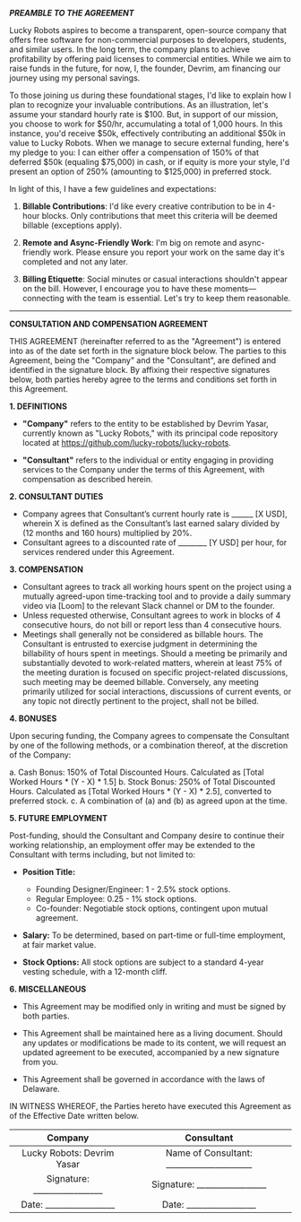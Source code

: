 
***PREAMBLE TO THE AGREEMENT***

Lucky Robots aspires to become a transparent, open-source company that offers free software for non-commercial purposes to developers, students, and similar users. In the long term, the company plans to achieve profitability by offering paid licenses to commercial entities. While we aim to raise funds in the future, for now, I, the founder, Devrim, am financing our journey using my personal savings.

To those joining us during these foundational stages, I'd like to explain how I plan to recognize your invaluable contributions. As an illustration, let's assume your standard hourly rate is $100. But, in support of our mission, you choose to work for $50/hr, accumulating a total of 1,000 hours. In this instance, you'd receive $50k, effectively contributing an additional $50k in value to Lucky Robots. When we manage to secure external funding, here's my pledge to you: I can either offer a compensation of 150% of that deferred $50k (equaling $75,000) in cash, or if equity is more your style, I'd present an option of 250% (amounting to $125,000) in preferred stock.

In light of this, I have a few guidelines and expectations:

1. **Billable Contributions**: I'd like every creative contribution to be in 4-hour blocks. Only contributions that meet this criteria will be deemed billable (exceptions apply).
  
2. **Remote and Async-Friendly Work**: I'm big on remote and async-friendly work. Please ensure you report your work on the same day it's completed and not any later.
   
3. **Billing Etiquette**: Social minutes or casual interactions shouldn't appear on the bill. However, I encourage you to have these moments—connecting with the team is essential. Let's try to keep them reasonable.







---







**CONSULTATION AND COMPENSATION AGREEMENT**

THIS AGREEMENT (hereinafter referred to as the "Agreement") is entered into as of the date set forth in the signature block below. The parties to this Agreement, being the "Company" and the "Consultant", are defined and identified in the signature block. By affixing their respective signatures below, both parties hereby agree to the terms and conditions set forth in this Agreement.

**1. DEFINITIONS**

- **"Company"** refers to the entity to be established by Devrim Yasar, currently known as "Lucky Robots," with its principal code repository located at https://github.com/lucky-robots/lucky-robots.
  
- **"Consultant"** refers to the individual or entity engaging in providing services to the Company under the terms of this Agreement, with compensation as described herein.

**2. CONSULTANT DUTIES**

- Company agrees that Consultant’s current hourly rate is ______ [X USD], wherein X is defined as the Consultant’s last earned salary divided by (12 months and 160 hours) multiplied by 20%.
- Consultant agrees to a discounted rate of ________ [Y USD] per hour, for services rendered under this Agreement.

**3. COMPENSATION**

- Consultant agrees to track all working hours spent on the project using a mutually agreed-upon time-tracking tool and to provide a daily summary video via [Loom] to the relevant Slack channel or DM to the founder.
- Unless requested otherwise, Consultant agrees to work in blocks of 4 consecutive hours, do not bill or report less than 4 consecutive hours.
- Meetings shall generally not be considered as billable hours. The Consultant is entrusted to exercise judgment in determining the billability of hours spent in meetings. Should a meeting be primarily and substantially devoted to work-related matters, wherein at least 75% of the meeting duration is focused on specific project-related discussions, such meeting may be deemed billable. Conversely, any meeting primarily utilized for social interactions, discussions of current events, or any topic not directly pertinent to the project, shall not be billed.

**4. BONUSES**

Upon securing funding, the Company agrees to compensate the Consultant by one of the following methods, or a combination thereof, at the discretion of the Company:

a. Cash Bonus: 150% of Total Discounted Hours. Calculated as [Total Worked Hours * (Y - X) * 1.5]
b. Stock Bonus: 250% of Total Discounted Hours. Calculated as [Total Worked Hours * (Y - X) * 2.5], converted to preferred stock.
c. A combination of (a) and (b) as agreed upon at the time.

**5. FUTURE EMPLOYMENT**

Post-funding, should the Consultant and Company desire to continue their working relationship, an employment offer may be extended to the Consultant with terms including, but not limited to:

- **Position Title:**
   - Founding Designer/Engineer: 1 - 2.5% stock options.
   - Regular Employee: 0.25 - 1% stock options.
   - Co-founder: Negotiable stock options, contingent upon mutual agreement.

- **Salary:** To be determined, based on part-time or full-time employment, at fair market value.
  
- **Stock Options:** All stock options are subject to a standard 4-year vesting schedule, with a 12-month cliff.

**6. MISCELLANEOUS**

- This Agreement may be modified only in writing and must be signed by both parties.

- This Agreement shall be maintained here as a living document. Should any updates or modifications be made to its content, we will request an updated agreement to be executed, accompanied by a new signature from you.

- This Agreement shall be governed in accordance with the laws of Delaware.

IN WITNESS WHEREOF, the Parties hereto have executed this Agreement as of the Effective Date written below.


|         **Company**          |              **Consultant**               |
|:----------------------------:|:-----------------------------------------:|
|  Lucky Robots: Devrim Yasar  | Name of Consultant: _____________________ |
| Signature: _________________ |       Signature: _________________        |
|   Date: _________________    |          Date: _________________          |
